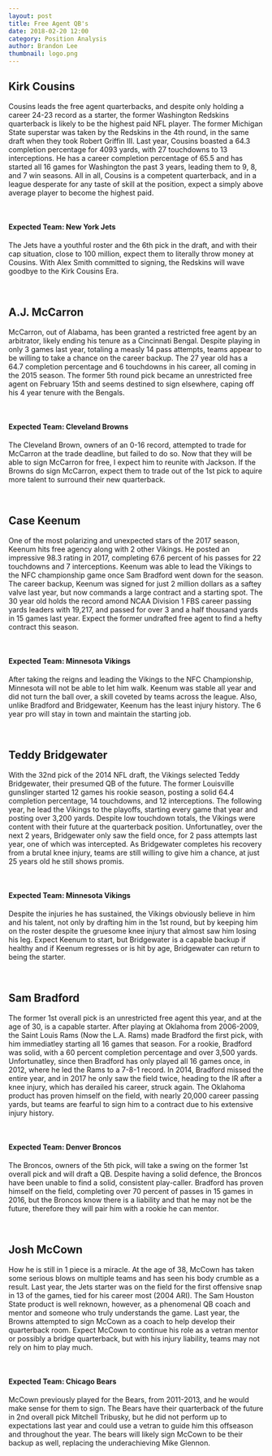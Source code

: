 ```yaml
---
layout: post
title: Free Agent QB's
date: 2018-02-20 12:00
category: Position Analysis
author: Brandon Lee
thumbnail: logo.png
---
```


## Kirk Cousins

Cousins leads the free agent quarterbacks, and despite only holding a career 24-23 record as a starter, the former Washington Redskins quarterback is likely to be the highest paid NFL player. The former Michigan State superstar was taken by the Redskins in the 4th round, in the same draft when they took Robert Griffin III.  Last year, Cousins boasted a 64.3 completion percentage for 4093 yards, with 27 touchdowns to 13 interceptions. He has a career completion percentage of 65.5 and has started all 16 games for Washington the past 3 years, leading them to 9, 8, and 7 win seasons. All in all, Cousins is a competent quarterback, and in a league desperate for any taste of skill at the position, expect a simply above average player to become the highest paid. 

<BR>

#### Expected Team: New York Jets

The Jets have a youthful roster and the 6th pick in the draft, and with their cap situation, close to 100 million, expect them to literally throw money at Cousins. With Alex Smith committed to signing, the Redskins will wave goodbye to the Kirk Cousins Era.

<BR>

## A.J. McCarron

McCarron, out of Alabama, has been granted a restricted free agent by an arbitrator, likely ending his tenure as a Cincinnati Bengal. Despite playing in only 3 games last year, totaling a measly 14 pass attempts, teams appear to be willing to take a chance on the career backup. The 27 year old has a 64.7 completion percentage and 6 touchdowns in his career, all coming in the 2015 season. The former 5th round pick became an unrestricted free agent on February 15th and seems destined to sign elsewhere, caping off his 4 year tenure with the Bengals.

<BR>

#### Expected Team: Cleveland Browns

The Cleveland Brown, owners of an 0-16 record, attempted to trade for McCarron at the trade deadline, but failed to do so. Now that they will be able to sign McCarron for free, I expect him to reunite with Jackson. If the Browns do sign McCarron, expect them to trade out of the 1st pick to aquire more talent to surround their new quarterback.

<BR>

## Case Keenum

One of the most polarizing and unexpected stars of the 2017 season, Keenum hits free agency along with 2 other Vikings. He posted an impressive 98.3 rating in 2017, completing 67.6 percent of his passes for 22 touchdowns and 7 interceptions. Keenum was able to lead the Vikings to the NFC championship game once Sam Bradford went down for the season. The career backup, Keenum was signed for just 2 million dollars as a saftey valve last year, but now commands a large contract and a starting spot. The 30 year old holds the record amond NCAA Division 1 FBS career passing yards leaders with 19,217, and passed for over 3 and a half thousand yards in 15 games last year. Expect the former undrafted free agent to find a hefty contract this season.

<BR>

#### Expected Team: Minnesota Vikings

After taking the reigns and leading the Vikings to the NFC Championship, Minnesota will not be able to let him walk. Keenum was stable all year and did not turn the ball over, a skill coveted by teams across the league. Also, unlike Bradford and Bridgewater, Keenum has the least injury history. The 6 year pro will stay in town and maintain the starting job. 

<BR>

## Teddy Bridgewater

With the 32nd pick of the 2014 NFL draft, the Vikings selected Teddy Bridgewater, their presumed QB of the future. The former Louisville gunslinger started 12 games his rookie season, posting a solid 64.4 completion percentage, 14 touchdowns, and 12 interceptions. The following year, he lead the Vikings to the playoffs, starting every game that year and posting over 3,200 yards. Despite low touchdown totals, the Vikings were content with their future at the quarterback position. Unfortunatley, over the next 2 years, Bridgewater only saw the field once, for 2 pass attempts last year, one of which was intercepted. As Bridgewater completes his recovery from a brutal knee injury, teams are still willing to give him a chance, at just 25 years old he still shows promis.

<BR>
  
#### Expected Team: Minnesota Vikings

Despite the injuries he has sustained, the Vikings obviously believe in him and his talent, not only by drafting him in the 1st round, but by keeping him on the roster despite the gruesome knee injury that almost saw him losing his leg. Expect Keenum to start, but Bridgewater is a capable backup if healthy and if Keenum regresses or is hit by age, Bridgewater can return to being the starter.

<BR>

## Sam Bradford

The former 1st overall pick is an unrestricted free agent this year, and at the age of 30, is a capable starter. After playing at Oklahoma from 2006-2009, the Saint Louis Rams (Now the L.A. Rams) made Bradford the first pick, with him immediatley starting all 16 games that season. For a rookie, Bradford was solid, with a 60 percent completion percentage and over 3,500 yards. Unfortunatley, since then Bradford has only played all 16 games once, in 2012, where he led the Rams to a 7-8-1 record. In 2014, Bradford missed the entire year, and in 2017 he only saw the field twice, heading to the IR after a knee injury, which has derailed his career, struck again. The Oklahoma product has proven himself on the field, with nearly 20,000 career passing yards, but teams are fearful to sign him to a contract due to his extensive injury history.

<BR>
  
#### Expected Team: Denver Broncos

The Broncos, owners of the 5th pick, will take a swing on the former 1st overall pick and will draft a QB. Despite having a solid defence, the Broncos have been unable to find a solid, consistent play-caller. Bradford has proven himself on the field, completing over 70 percent of passes in 15 games in 2016, but the Broncos know there is a liability and that he may not be the future, therefore they will pair him with a rookie he can mentor.

<BR>
  
## Josh McCown

How he is still in 1 piece is a miracle. At the age of 38, McCown has taken some serious blows on multiple teams and has seen his body crumble as a result. Last year, the Jets starter was on the field for the first offensive snap in 13 of the games, tied for his career most (2004 ARI). The Sam Houston State product is well reknown, however, as a phenomenal QB coach and mentor and someone who truly understands the game. Last year, the Browns attempted to sign McCown as a coach to help develop their quarterback room. Expect McCown to continue his role as a vetran mentor or possibly a bridge quarterback, but with his injury liability, teams may not rely on him to play much.

<BR>
  
#### Expected Team: Chicago Bears

McCown previously played for the Bears, from 2011-2013, and he would make sense for them to sign. The Bears have their quarterback of the future in 2nd overall pick Mitchell Tribusky, but he did not perform up to expectations last year and could use a vetran to guide him this offseason and throughout the year. The bears will likely sign McCown to be their backup as well, replacing the underachieving Mike Glennon. 
